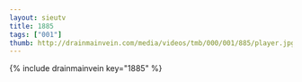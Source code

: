 ```yaml
--- 
layout: sieutv
title: 1885
tags: ["001"]
thumb: http://drainmainvein.com/media/videos/tmb/000/001/885/player.jpg
---
```

{% include drainmainvein key="1885" %} 
